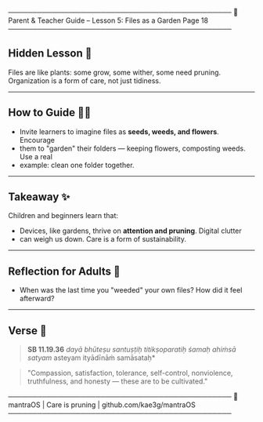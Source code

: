 ────────────────────────────────────────────── 🌱  Parent & Teacher Guide –
Lesson 5: Files as a Garden         Page 18
──────────────────────────────────────────────

## Hidden Lesson 🌿
Files are like plants: some grow, some wither, some need pruning. Organization
is a form of care, not just tidiness.

---

## How to Guide 👩‍🏫
- Invite learners to imagine files as **seeds, weeds, and flowers**. Encourage
- them to "garden" their folders — keeping flowers, composting weeds. Use a real
- example: clean one folder together.

---

## Takeaway ✨
Children and beginners learn that:
- Devices, like gardens, thrive on **attention and pruning**. Digital clutter
- can weigh us down. Care is a form of sustainability.

---

## Reflection for Adults 🧘
- When was the last time you "weeded" your own files? How did it feel afterward?

---

## Verse 🌸

> **SB 11.19.36** *dayā bhūteṣu santuṣṭiḥ titikṣoparatiḥ śamaḥ* *ahiṁsā satyam*
> asteyam ityādīnāṁ samāsataḥ*

> "Compassion, satisfaction, tolerance, self-control, nonviolence, truthfulness,
and honesty — these are to be cultivated."

────────────────────────────────────────────── 🌱 mantraOS | Care is pruning |
github.com/kae3g/mantraOS ──────────────────────────────────────────────
